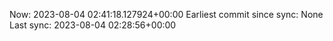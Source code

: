 Now: 2023-08-04 02:41:18.127924+00:00 Earliest commit since sync: None Last sync: 2023-08-04 02:28:56+00:00

